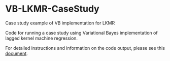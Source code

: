 # VB-LKMR-CaseStudy
Case study example of VB implementation for LKMR

Code for running a case study using Variational Bayes implementation of lagged kernel machine regression.

For detailed instructions and information on the code output, please see this [document](/VBCaseStudy_About.pdf).
